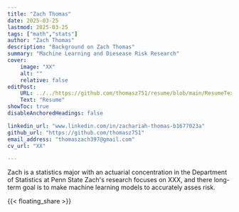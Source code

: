 ```yaml
---
title: "Zach Thomas"
date: 2025-03-25
lastmod: 2025-03-25
tags: ["math","stats"]
author: "Zach Thomas"
description: "Background on Zach Thomas" 
summary: "Machine Learning and Diesease Risk Research"
cover:
    image: "XX"
    alt: ""
    relative: false
editPost:
    URL: ../../https://github.com/thomasz751/resume/blob/main/ResumeText.docx
    Text: "Resume"
showToc: true
disableAnchoredHeadings: false

linkedin_url: "www.linkedin.com/in/zachariah-thomas-b1677023a"
github_url: "https://github.com/thomasz751"
email_address: "thomaszach397@gmail.com"
cv_url: "XX"

---
```


Zach is a statistics major with an actuarial concentration in the Department of Statistics at Penn State
Zach's research focuses on XXX, and there long-term goal is to make machine learning models to accurately asses risk.

{{< floating_share >}} 
